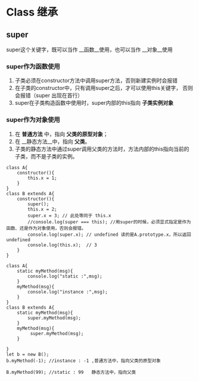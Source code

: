 # Class 继承

## super
super这个关键字，既可以当作 __函数__使用，也可以当作 __对象__使用

### super作为函数使用
1. 子类必须在constructor方法中调用super方法，否则新建实例时会报错
2. 在子类的constructor中，只有调用super之后，才可以使用this关键字，
   否则会报错（super 出现在首行）
3. super在子类构造函数中使用时，super内部的this指向 __子类实例对象__

### super作为对象使用
1. 在 __普通方法__ 中，指向 __父类的原型对象__；
2. 在 __静态方法__中，指向 __父类__。
3. 子类的静态方法中通过super调用父类的方法时，方法内部的this指向当前的子类，而不是子类的实例。
```
class A{
    constructor(){
        this.x = 1;
    }
}
class B extends A{
    constructor(){
        super();
        this.x = 2;
        super.x = 3; // 此处等同于 this.x
        //console.log(super === this); //用super的时候，必须显式指定是作为函数、还是作为对象使用，否则会报错。
        console.log(super.x); // undefined 读的是A.prototype.x，所以返回undefined
        console.log(this.x);  // 3
    }
}
```

```
class A{
    static myMethod(msg){
        console.log("static :",msg);
    }
    myMethod(msg){
        console.log("instance :",msg);
    }
}
class B extends A{
    static myMethod(msg){
        super.myMethod(msg); 
    }
    myMethod(msg){
         super.myMethod(msg);
    }

}
let b = new B();
b.myMethod(-1); //instance : -1 ,普通方法中，指向父类的原型对象

B.myMethod(99); //static : 99   静态方法中，指向父类
```

